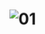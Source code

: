 # ![01](https://github.com/lekeiken/hafun/assets/143087649/37794bbc-c407-43ee-9c37-be208fe995d3)

# 
